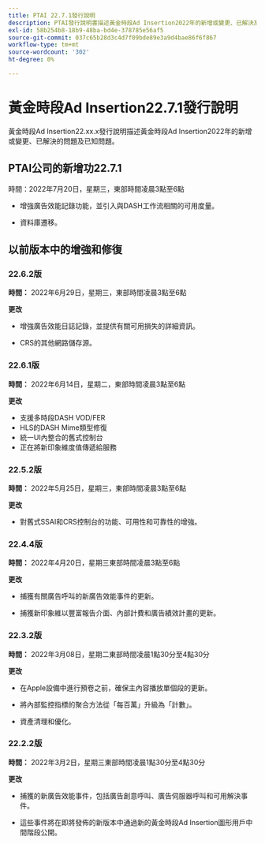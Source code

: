 ```yaml
---
title: PTAI 22.7.1發行說明
description: PTAI發行說明書描述黃金時段Ad Insertion2022年的新增或變更、已解決及已知問題。
exl-id: 58b254b8-18b9-48ba-bd4e-378785e56af5
source-git-commit: 037c65b28d3c4d7f09bde89e3a9d4bae86f6f867
workflow-type: tm+mt
source-wordcount: '302'
ht-degree: 0%

---
```


# 黃金時段Ad Insertion22.7.1發行說明

黃金時段Ad Insertion22.xx.x發行說明描述黃金時段Ad Insertion2022年的新增或變更、已解決的問題及已知問題。

## PTAI公司的新增功22.7.1

時間：2022年7月20日，星期三，東部時間凌晨3點至6點

* 增強廣告效能記錄功能，並引入與DASH工作流相關的可用度量。

* 資料庫遷移。

## 以前版本中的增強和修復

### 22.6.2版

**時間：** 2022年6月29日，星期三，東部時間凌晨3點至6點

**更改**

* 增強廣告效能日誌記錄，並提供有關可用損失的詳細資訊。

* CRS的其他網路儲存源。

### 22.6.1版

**時間：** 2022年6月14日，星期二，東部時間凌晨3點至6點

**更改**

* 支援多時段DASH VOD/FER
* HLS的DASH Mime類型修復
* 統一UI內整合的舊式控制台
* 正在將新印象維度值傳遞給服務

### 22.5.2版

**時間：** 2022年5月25日，星期三，東部時間凌晨3點至6點

**更改**

* 對舊式SSAI和CRS控制台的功能、可用性和可靠性的增強。

### 22.4.4版

**時間：** 2022年4月20日，星期三東部時間凌晨3點至6點

**更改**

* 捕獲有關廣告呼叫的新廣告效能事件的更新。

* 捕獲新印象維以豐富報告介面、內部計費和廣告績效計畫的更新。

### 22.3.2版

**時間：** 2022年3月08日，星期二東部時間凌晨1點30分至4點30分

**更改**

* 在Apple設備中進行預卷之前，確保主內容播放單個段的更新。

* 將內部監控指標的聚合方法從「每百萬」升級為「計數」。

* 資產清理和優化。

### 22.2.2版

**時間：** 2022年3月2日，星期三東部時間凌晨1點30分至4點30分

**更改**

* 捕獲的新廣告效能事件，包括廣告創意呼叫、廣告伺服器呼叫和可用解決事件。

* 這些事件將在即將發佈的新版本中通過新的黃金時段Ad Insertion圖形用戶中間階段公開。
